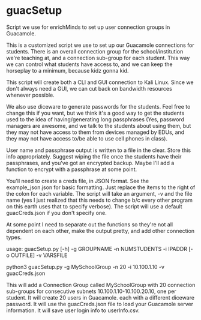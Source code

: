 # guacSetup
Script we use for enrichMinds to set up user connection groups in Guacamole.

This is a customized script we use to set up our Guacamole connections for students.
There is an overall connection group for the school/institution we're teaching at,
and a connection sub-group for each student. This way we can control what students
have access to, and we can keep the horseplay to a minimum, because kidz gonna kid.

This script will create both a CLI and GUI connection to Kali Linux. Since we don't
always need a GUI, we can cut back on bandwidth resources whenever possible.

We also use diceware to generate passwords for the students. Feel free to change this
if you want, but we think it's a good way to get the students used to the idea of
having/generating long passphrases (Yes, password managers are awesome, and we
talk to the students about using them, but they may not have access to them from
devices managed by EDUs, and they may not have access to/be able to use cell phones
in class).

User name and passphrase output is written to a file in the clear. Store this info
appropriately. Suggest wiping the file once the students have their passphrases,
and you've got an encrypted backup. Maybe I'll add a function to encrypt with
a passphrase at some point.

You'll need to create a creds file, in JSON format. See the example_json.json for
basic formatting. Just replace the items to the right of the colon for each variable.
The script will take an argument, -v and the file name (yes I just realized that this 
needs to change b/c every other program on this earth uses that to specify verbose).
The script will use a default guacCreds.json if you don't specify one.

At some point I need to separate out the functions so they're not all dependent on each
other, make the output pretty, and add other connection types.

usage: guacSetup.py [-h] -g GROUPNAME -n NUMSTUDENTS -i IPADDR [-o OUTFILE] -v
                    VARSFILE
                    
python3 guacSetup.py -g MySchoolGroup -n 20 -i 10.100.1.10 -v guacCreds.json

This will add a Connection Group called MySchoolGroup with 20 connection sub-groups
for consecutive subnets 10.100.1.10-10.100.20.10, one per student. It will create 20
users in Guacamole. each with a different diceware password. It will use the guacCreds.json
file to load your Guacamole server information. It will save user login info to userInfo.csv.


